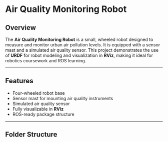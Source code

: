 # Air Quality Monitoring Robot

## Overview
The **Air Quality Monitoring Robot** is a small, wheeled robot designed to measure and monitor urban air pollution levels. It is equipped with a sensor mast and a simulated air quality sensor. This project demonstrates the use of **URDF** for robot modeling and visualization in **RViz**, making it ideal for robotics coursework and ROS learning.

---

## Features
- Four-wheeled robot base
- Sensor mast for mounting air quality instruments
- Simulated air quality sensor
- Fully visualizable in **RViz**
- ROS-ready package structure

---

## Folder Structure
